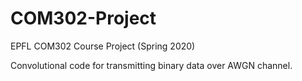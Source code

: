 # COM302-Project

EPFL COM302 Course Project (Spring 2020)

Convolutional code for transmitting binary data over AWGN channel.
